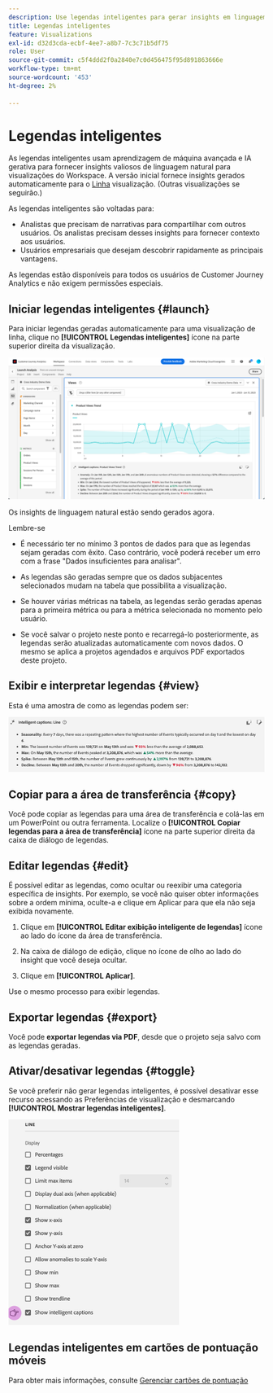 ```yaml
---
description: Use legendas inteligentes para gerar insights em linguagem natural e exibir tendências rapidamente nas visualizações.
title: Legendas inteligentes
feature: Visualizations
exl-id: d32d3cda-ecbf-4ee7-a8b7-7c3c71b5df75
role: User
source-git-commit: c5f4ddd2f0a2840e7c0d456475f95d891863666e
workflow-type: tm+mt
source-wordcount: '453'
ht-degree: 2%

---
```


# Legendas inteligentes

As legendas inteligentes usam aprendizagem de máquina avançada e IA gerativa para fornecer insights valiosos de linguagem natural para visualizações do Workspace. A versão inicial fornece insights gerados automaticamente para o [Linha](line.md) visualização. (Outras visualizações se seguirão.)

As legendas inteligentes são voltadas para:

* Analistas que precisam de narrativas para compartilhar com outros usuários. Os analistas precisam desses insights para fornecer contexto aos usuários.
* Usuários empresariais que desejam descobrir rapidamente as principais vantagens.

As legendas estão disponíveis para todos os usuários de Customer Journey Analytics e não exigem permissões especiais.

## Iniciar legendas inteligentes {#launch}

Para iniciar legendas geradas automaticamente para uma visualização de linha, clique no **[!UICONTROL Legendas inteligentes]** ícone na parte superior direita da visualização.

![Janela Análise do Launch mostrando as legendas inteligentes para a tendência de Exibições de produto. ](assets/intell-caps-1.png)

Os insights de linguagem natural estão sendo gerados agora.

Lembre-se

* É necessário ter no mínimo 3 pontos de dados para que as legendas sejam geradas com êxito. Caso contrário, você poderá receber um erro com a frase &quot;Dados insuficientes para analisar&quot;.

* As legendas são geradas sempre que os dados subjacentes selecionados mudam na tabela que possibilita a visualização.

* Se houver várias métricas na tabela, as legendas serão geradas apenas para a primeira métrica ou para a métrica selecionada no momento pelo usuário.

* Se você salvar o projeto neste ponto e recarregá-lo posteriormente, as legendas serão atualizadas automaticamente com novos dados. O mesmo se aplica a projetos agendados e arquivos PDF exportados deste projeto.

## Exibir e interpretar legendas {#view}

Esta é uma amostra de como as legendas podem ser:

![Legendas inteligentes para visualização de Linha, incluindo Sazonalidade, Mín, Máx, Pico e Declínio.](assets/captions.png)

## Copiar para a área de transferência {#copy}

Você pode copiar as legendas para uma área de transferência e colá-las em um PowerPoint ou outra ferramenta. Localize o **[!UICONTROL Copiar legendas para a área de transferência]** ícone na parte superior direita da caixa de diálogo de legendas.

## Editar legendas {#edit}

É possível editar as legendas, como ocultar ou reexibir uma categoria específica de insights. Por exemplo, se você não quiser obter informações sobre a ordem mínima, oculte-a e clique em Aplicar para que ela não seja exibida novamente.

1. Clique em **[!UICONTROL Editar exibição inteligente de legendas]** ícone ao lado do ícone da área de transferência.

1. Na caixa de diálogo de edição, clique no ícone de olho ao lado do insight que você deseja ocultar.

1. Clique em **[!UICONTROL Aplicar]**.

Use o mesmo processo para exibir legendas.

## Exportar legendas {#export}

Você pode **exportar legendas via PDF**, desde que o projeto seja salvo com as legendas geradas.

## Ativar/desativar legendas {#toggle}

Se você preferir não gerar legendas inteligentes, é possível desativar esse recurso acessando as Preferências de visualização e desmarcando **[!UICONTROL Mostrar legendas inteligentes]**.

![Opções de visualização de linha que mostram a opção de desmarcar Mostrar legendas inteligentes.](assets/toggle-captions.png)

## Legendas inteligentes em cartões de pontuação móveis

Para obter mais informações, consulte [Gerenciar cartões de pontuação](/help/mobile-app/manage-scorecard.md)